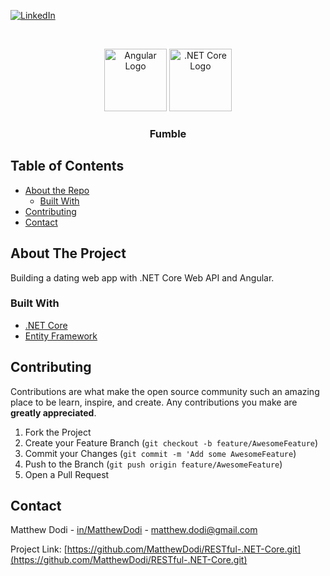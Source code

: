 [![LinkedIn][linkedin-shield]][linkedin-url]

<!-- PROJECT LOGO -->
<br />
<p align="center">
    <img src="https://angular.io/assets/images/logos/angular/angular.png" alt="Angular Logo" width="100">
    <img src="https://unop.uk/content/images/2017/08/NET-Core-Logo-1.png" alt=".NET Core Logo" width="100">

  <h3 align="center">Fumble</h3>
</p>

<!-- TABLE OF CONTENTS -->

## Table of Contents

- [About the Repo](#about-the-project)
  - [Built With](#built-with)
- [Contributing](#contributing)
- [Contact](#contact)

<!-- ABOUT THE PROJECT -->

## About The Project

Building a dating web app with .NET Core Web API and Angular.

### Built With

- [.NET Core](https://docs.microsoft.com/en-us/aspnet/core/?view=aspnetcore-2.2)
- [Entity Framework](https://docs.microsoft.com/en-us/ef/ef6/)

<!-- CONTRIBUTING -->

## Contributing

Contributions are what make the open source community such an amazing place to be learn, inspire, and create. Any contributions you make are **greatly appreciated**.

1. Fork the Project
2. Create your Feature Branch (`git checkout -b feature/AwesomeFeature`)
3. Commit your Changes (`git commit -m 'Add some AwesomeFeature`)
4. Push to the Branch (`git push origin feature/AwesomeFeature`)
5. Open a Pull Request

<!-- CONTACT -->

## Contact

Matthew Dodi - [in/MatthewDodi](https://linkedin.com/in/MatthewDodi) - matthew.dodi@gmail.com

Project Link: [https://github.com/MatthewDodi/RESTful-.NET-Core.git](https://github.com/MatthewDodi/RESTful-.NET-Core.git)

<!-- MARKDOWN LINKS & IMAGES -->

[linkedin-shield]: https://img.shields.io/badge/-LinkedIn-black.svg?style=flat-square&logo=linkedin&colorB=555
[linkedin-url]: https://linkedin.com/in/MatthewDodi
